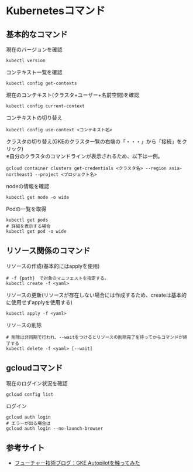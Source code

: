 # Kubernetesコマンド

## 基本的なコマンド

現在のバージョンを確認

```shell
kubectl version
```

コンテキスト一覧を確認

```shell
kubectl config get-contexts
```

現在のコンテキスト(クラスタ+ユーザー+名前空間)を確認

```shell
kubectl config current-context
```

コンテキストの切り替え

```shell
kubectl config use-context <コンテキスト名>
```

クラスタの切り替え(GKEのクラスタ一覧の右端の「・・・」から「接続」をクリック)  
※自分のクラスタのコマンドラインが表示されるため、以下は一例。

```shell
gcloud container clusters get-credentials <クラスタ名> --region asia-northeast1 --project <プロジェクト名>
```

nodeの情報を確認

```shell
kubectl get node -o wide
```

Podの一覧を取得

```shell
kubectl get pods
# 詳細を表示する場合
kubectl get pod -o wide
```

## リソース関係のコマンド

リソースの作成(基本的にはapplyを使用)

```shell
# -f {path}　で対象のマニフェストを指定する。
kubectl create -f <yaml>
```

リソースの更新(リソースが存在しない場合には作成するため、createは基本的に使用せずapplyを使用する)

```shell
kubectl apply -f <yaml>
```

リソースの削除

```shell
# 削除は非同期で行われ、--waitをつけるとリソースの削除完了を待ってからコマンドが終了する
kubectl delete -f <yaml> [--wait]
```

## gcloudコマンド

現在のログイン状況を確認

```shell
gcloud config list
```

ログイン

```shell
gcloud auth login
# エラーが出る場合は
gcloud auth login --no-launch-browser
```

## 参考サイト

- [フューチャー技術ブログ：GKE Autopilotを触ってみた](https://future-architect.github.io/articles/20210318/)
